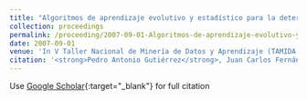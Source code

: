 ```yaml
---
title: "Algoritmos de aprendizaje evolutivo y estadístico para la determinación de mapas de malas hierbas utilizando técnicas de teledetección"
collection: proceedings
permalink: /proceeding/2007-09-01-Algoritmos-de-aprendizaje-evolutivo-y-estadistico-para-la-determinacion-de-mapas-de-malas-hierbas-ut
date: 2007-09-01
venue: 'In V Taller Nacional de Minería de Datos y Aprendizaje (TAMIDA 2007)'
citation: '<strong>Pedro Antonio Gutiérrez</strong>, Juan Carlos Fernández, César Hervás-Martínez, &quot;Algoritmos de aprendizaje evolutivo y estadístico para la determinación de mapas de malas hierbas utilizando técnicas de teledetección.&quot; In V Taller Nacional de Minería de Datos y Aprendizaje (TAMIDA 2007), 2007, Zaragoza, España, pp.239--246.'
---
```

Use [Google Scholar](https://scholar.google.com/scholar?q=Algoritmos+de+aprendizaje+evolutivo+y+estadistico+para+la+determinacion+de+mapas+de+malas+hierbas+utilizando+tecnicas+de+teledeteccion){:target="_blank"} for full citation